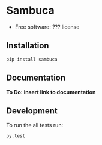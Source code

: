 Sambuca
=======

-   Free software: ??? license

Installation
------------

    pip install sambuca

Documentation
-------------

**To Do: insert link to documentation**

Development
-----------

To run the all tests run:

    py.test
